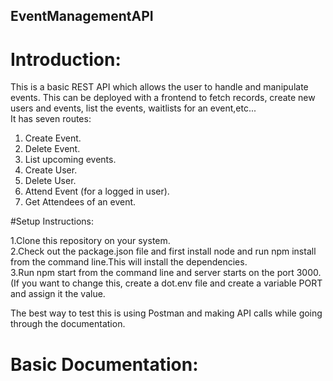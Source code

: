 ## EventManagementAPI

# Introduction: 

This is a basic REST API which allows the user to handle and manipulate events. This can be deployed with a frontend to fetch records, create new users and events, list the events, waitlists for an event,etc... </br>
It has seven routes:  </br>
1. Create Event. </br>
2. Delete Event. </br>
3. List upcoming events. </br>
4. Create User. </br>
5. Delete User. </br>
6. Attend Event (for a logged in user).  </br>
7. Get Attendees of an event.  </br>

#Setup Instructions:  </br>

1.Clone this repository on your system.  </br>
2.Check out the package.json file and first install node and run npm install from the command line.This will install the dependencies.  </br>
3.Run npm start from the command line and server starts on the port 3000.(If you want to change this, create a dot.env file and create a variable PORT and assign it the value. </br>

The best way to test this is using Postman and making API calls while going through the documentation.

# Basic Documentation:
